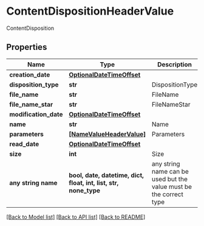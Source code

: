 # ContentDispositionHeaderValue

ContentDisposition

## Properties
Name | Type | Description | Notes
------------ | ------------- | ------------- | -------------
**creation_date** | [**OptionalDateTimeOffset**](OptionalDateTimeOffset.md) |  | [optional] 
**disposition_type** | **str** | DispositionType | [optional] 
**file_name** | **str** | FileName | [optional] 
**file_name_star** | **str** | FileNameStar | [optional] 
**modification_date** | [**OptionalDateTimeOffset**](OptionalDateTimeOffset.md) |  | [optional] 
**name** | **str** | Name | [optional] 
**parameters** | [**[NameValueHeaderValue]**](NameValueHeaderValue.md) | Parameters | [optional] 
**read_date** | [**OptionalDateTimeOffset**](OptionalDateTimeOffset.md) |  | [optional] 
**size** | **int** | Size | [optional] 
**any string name** | **bool, date, datetime, dict, float, int, list, str, none_type** | any string name can be used but the value must be the correct type | [optional]

[[Back to Model list]](../README.md#documentation-for-models) [[Back to API list]](../README.md#documentation-for-api-endpoints) [[Back to README]](../README.md)


